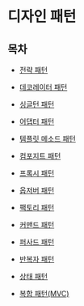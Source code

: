 # 디자인 패턴

## 목차
* [전략 패턴]()

* [데코레이터 패턴]()

* [싱글턴 패턴]()

* [어댑터 패턴]()

* [템플릿 메소드 패턴]()

* [컴포지트 패턴]()

* [프록시 패턴]()

* [옵저버 패턴]()

* [팩토리 패턴]()

* [커맨드 패턴]()

* [퍼사드 패턴]()

* [반복자 패턴]()

* [상태 패턴]()

* [복합 패턴(MVC)]()